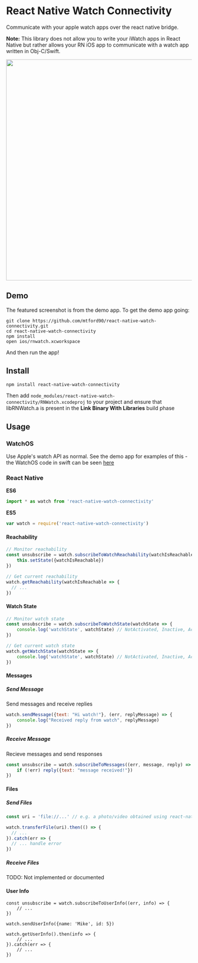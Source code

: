 # React Native Watch Connectivity

Communicate with your apple watch apps over the react native bridge.

**Note:** This library does not allow you to write your iWatch apps in React Native but rather allows your RN iOS app to communicate with a watch app written in Obj-C/Swift.

<img height=600 src="https://github.com/mtford90/react-native-watch-connectivity/blob/06001bb1d15bcdb9607c35d75c7c7ab463c71e86/assets/screenshot.png?raw=true"/>

## Demo

The featured screenshot is from the demo app. To get the demo app going:

```
git clone https://github.com/mtford90/react-native-watch-connectivity.git
cd react-native-watch-connectivity
npm install
open ios/rnwatch.xcworkspace
```

And then run the app!

## Install

```bash
npm install react-native-watch-connectivity
```

Then add `node_modules/react-native-watch-connectivity/RNWatch.xcodeproj` to your project and ensure that libRNWatch.a is present in the **Link Binary With Libraries** build phase

## Usage

### WatchOS

Use Apple's watch API as normal. See the demo app for examples of this - the WatchOS code in swift can be seen [here](https://github.com/mtford90/react-native-watch-connectivity/tree/master/ios)

### React Native

**ES6**

```js
import * as watch from 'react-native-watch-connectivity'
```

**ES5**

```js
var watch = require('react-native-watch-connectivity')
```

#### Reachability

```js
// Monitor reachability
const unsubscribe = watch.subscribeToWatchReachability(watchIsReachable => {
    this.setState({watchIsReachable})
})

// Get current reachability
watch.getReachability(watchIsReachable => {
  // ...
})
```

#### Watch State

```js
// Monitor watch state
const unsubscribe = watch.subscribeToWatchState(watchState => {
    console.log('watchState', watchState) // NotActivated, Inactive, Activated
})

// Get current watch state
watch.getWatchState(watchState => {
    console.log('watchState', watchState) // NotActivated, Inactive, Activated
})
```

#### Messages

##### Send Message

Send messages and receive replies

```js
watch.sendMessage({text: "Hi watch!"}, (err, replyMessage) => {
    console.log("Received reply from watch", replyMessage)
})
```

##### Receive Message

Recieve messages and send responses

```js
const unsubscribe = watch.subscribeToMessages((err, message, reply) => {
    if (!err) reply({text: "message received!"})
})
```

#### Files

##### Send Files

```js
const uri = 'file://...' // e.g. a photo/video obtained using react-native-image-picker

watch.transferFile(uri).then(() => {
  // ...
}).catch(err => {
  // ... handle error
})
```

##### Receive Files

TODO: Not implemented or documented

#### User Info

```
const unsubscribe = watch.subscribeToUserInfo((err, info) => {
    // ...
})
```

```
watch.sendUserInfo({name: 'Mike', id: 5})
```

```
watch.getUserInfo().then(info => {
    // ...
}).catch(err => {
    // ...
})
```
